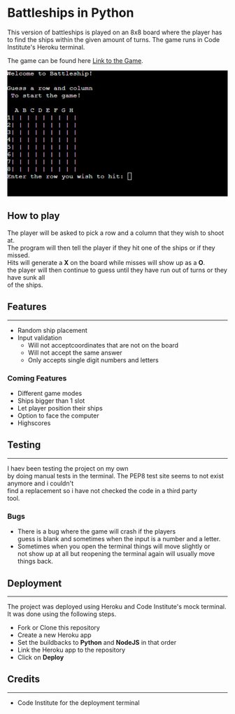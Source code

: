 # **Battleships in Python**

This version of battleships is played on an 8x8 board where the player has to find the ships
within the given amount of turns.
The game runs in Code Institute's Heroku terminal.  

The game can be found here [Link to the Game](https://project3battship.herokuapp.com/).  

![The Game](/images/Project3S.png "Battleships Game")  

## **How to play**

The player will be asked to pick a row and a column that they wish to shoot at.  
The program will then tell the player if they hit one of the ships or if they missed.  
Hits will generate a **X** on the board while misses will show up as a **O**.  
the player will then continue to guess until they have run out of turns or they have sunk all  
of the ships.  

## **Features** 

---

- Random ship placement
- Input validation
  - Will not acceptcoordinates that are not on the board
  - Will not accept the same answer
  - Only accepts single digit numbers and letters

### **Coming Features**

- Different game modes
- Ships bigger than 1 slot
- Let player position their ships
- Option to face the computer
- Highscores

## **Testing**

---

I haev been testing the project on my own  
by doing manual tests in the terminal.
The PEP8 test site seems to not exist anymore and i couldn't  
find a replacement so i have not checked the code in a third party  
tool.

### **Bugs**

- There is a bug where the game will crash if the players  
guess is blank and sometimes when the input is a number and a letter.
- Sometimes when you open the terminal things will move slightly or  
not show up at all but reopening the terminal again will usually move things back.  

## **Deployment**

---

The project was deployed using Heroku and Code Institute's mock terminal.
It was done using the following steps.
- Fork or Clone this repository
- Create a new Heroku app
- Set the buildbacks to **Python** and **NodeJS** in that order
- Link the Heroku app to the repository
- Click on **Deploy**

## **Credits**

---

- Code Institute for the deployment terminal